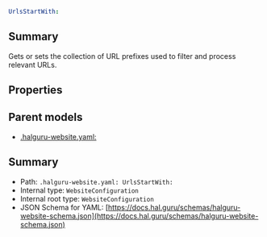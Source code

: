 <!--
title: UrlsStartWith
version: 1.39.0
generated: true
date: 2025-04-24
node: This file is generated by the command-line program: `halguru manual -c -m`
-->


```yaml
UrlsStartWith:
```

## Summary

Gets or sets the collection of URL prefixes used to filter and process relevant URLs.

## Properties


## Parent models

* [.halguru-website.yaml:]((website).md)
## Summary

* Path: `.halguru-website.yaml: UrlsStartWith:`
* Internal type: `WebsiteConfiguration`
* Internal root type: `WebsiteConfiguration`
* JSON Schema for YAML: [https://docs.hal.guru/schemas/halguru-website-schema.json](https://docs.hal.guru/schemas/halguru-website-schema.json)
